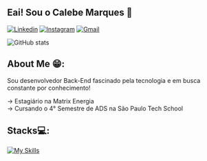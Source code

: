 ## Eai! Sou o Calebe Marques 👋
[![Linkedin](https://img.shields.io/badge/LinkedIn-0077B5?style=for-the-badge&logo=linkedin&logoColor=white)](https://www.linkedin.com/in/calebe-marques-rebou%C3%A7as-20372922a/)
[![Instagram](https://img.shields.io/badge/Instagram-E4405F?style=for-the-badge&logo=instagram&logoColor=white)](https://www.instagram.com/marquesrb_/)
[![Gmail](https://img.shields.io/badge/Gmail-D14836?style=for-the-badge&logo=gmail&logoColor=white)]()

![GitHub stats](https://github-readme-stats.vercel.app/api?username=Calebe-Marques&count_private=true&show_icons=true&theme=tokyonight)

## About Me 😁:
Sou desenvolvedor Back-End fascinado pela tecnologia e em busca constante por conhecimento!

-> Estagiário na Matrix Energia<br>
-> Cursando o 4° Semestre de ADS na São Paulo Tech School

## Stacks💻: 
[![My Skills](https://skillicons.dev/icons?i=html,css,js,react,tailwind,nodejs,java,spring,py,fastapi,azure,aws,gcp,docker,kubernetes,mysql)](https://skillicons.dev)
